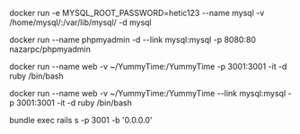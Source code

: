 docker run -e MYSQL_ROOT_PASSWORD=hetic123 --name mysql -v /home/mysql/:/var/lib/mysql/ -d mysql

docker run --name phpmyadmin -d --link mysql:mysql -p 8080:80 nazarpc/phpmyadmin

docker run --name web -v ~/YummyTime:/YummyTime -p 3001:3001 -it -d ruby /bin/bash

docker run --name web -v ~/YummyTime:/YummyTime --link mysql:mysql -p 3001:3001 -it -d ruby /bin/bash


bundle exec rails s -p 3001 -b '0.0.0.0'